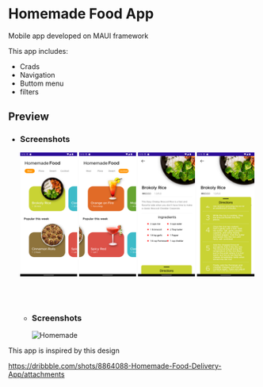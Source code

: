# Homemade Food App

Mobile app developed on MAUI framework 

This app includes:

- Crads
- Navigation
- Buttom menu
- filters

## Preview 

- <h3>Screenshots</h3>

   <img title="Homemade" src="https://raw.githubusercontent.com/ahdbk/MAUI.RecipiesApp/master/screenshots/01.png" width="24%"/>
   <img title="Homemade" src="https://raw.githubusercontent.com/ahdbk/MAUI.RecipiesApp/master/screenshots/02.png" width="24%"/>
   <img title="Homemade" src="https://raw.githubusercontent.com/ahdbk/MAUI.RecipiesApp/master/screenshots/03.png" width="24%"/>
   <img title="Homemade" src="https://raw.githubusercontent.com/ahdbk/MAUI.RecipiesApp/master/screenshots/04.png" width="24%"/>
   
   <br><br>

   - <h3>Screenshots</h3>
      <img alt="Homemade" title="Homemade" src="https://raw.githubusercontent.com/ahdbk/MAUI.RecipiesApp/master/screenshots/01.gif" width="24%"/>


This app is inspired by this design

https://dribbble.com/shots/8864088-Homemade-Food-Delivery-App/attachments
